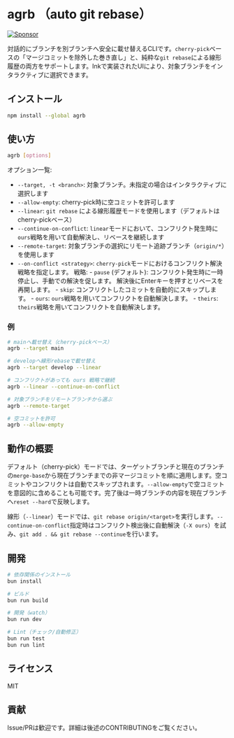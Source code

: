 # agrb （auto git rebase）

<a href="https://github.com/sponsors/riya-amemiya"><img alt="Sponsor" src="https://img.shields.io/badge/sponsor-30363D?style=for-the-badge&logo=GitHub-Sponsors&logoColor=#white" /></a>

対話的にブランチを別ブランチへ安全に載せ替えるCLIです。`cherry-pick`ベースの「マージコミットを除外した巻き直し」と、純粋な`git rebase`による線形履歴の両方をサポートします。Inkで実装されたUIにより、対象ブランチをインタラクティブに選択できます。

## インストール

```bash
npm install --global agrb
```

## 使い方

```bash
agrb [options]
```

オプション一覧:

- `--target, -t <branch>`: 対象ブランチ。未指定の場合はインタラクティブに選択します
- `--allow-empty`: cherry-pick時に空コミットを許可します
- `--linear`: `git rebase` による線形履歴モードを使用します（デフォルトはcherry-pickベース）
- `--continue-on-conflict`: `linear`モードにおいて、コンフリクト発生時に`ours`戦略を用いて自動解決し、リベースを継続します
- `--remote-target`: 対象ブランチの選択にリモート追跡ブランチ（`origin/*`）を使用します
- `--on-conflict <strategy>`: `cherry-pick`モードにおけるコンフリクト解決戦略を指定します。
                             戦略:
                               - `pause` (デフォルト): コンフリクト発生時に一時停止し、手動での解決を促します。
                                          解決後にEnterキーを押すとリベースを再開します。
                               - `skip`: コンフリクトしたコミットを自動的にスキップします。
                               - `ours`: `ours`戦略を用いてコンフリクトを自動解決します。
                               - `theirs`: `theirs`戦略を用いてコンフリクトを自動解決します。

### 例

```bash
# mainへ載せ替え（cherry-pickベース）
agrb --target main

# developへ線形rebaseで載せ替え
agrb --target develop --linear

# コンフリクトがあっても ours 戦略で継続
agrb --linear --continue-on-conflict

# 対象ブランチをリモートブランチから選ぶ
agrb --remote-target

# 空コミットを許可
agrb --allow-empty
```

## 動作の概要

デフォルト（cherry-pick）モードでは、ターゲットブランチと現在のブランチの`merge-base`から現在ブランチまでの非マージコミットを順に適用します。空コミットやコンフリクトは自動でスキップされます。`--allow-empty`で空コミットを意図的に含めることも可能です。完了後は一時ブランチの内容を現在ブランチへ`reset --hard`で反映します。

線形（`--linear`）モードでは、`git rebase origin/<target>`を実行します。`--continue-on-conflict`指定時はコンフリクト検出後に自動解決（`-X ours`）を試み、`git add . && git rebase --continue`を行います。

## 開発

```bash
# 依存関係のインストール
bun install

# ビルド
bun run build

# 開発（watch）
bun run dev

# Lint（チェック/自動修正）
bun run test
bun run lint
```

## ライセンス

MIT

## 貢献

Issue/PRは歓迎です。詳細は後述のCONTRIBUTINGをご覧ください。
